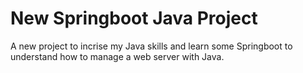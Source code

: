 # New Springboot Java Project

A new project to incrise my Java skills and learn some Springboot to understand how to manage a web server with Java.
